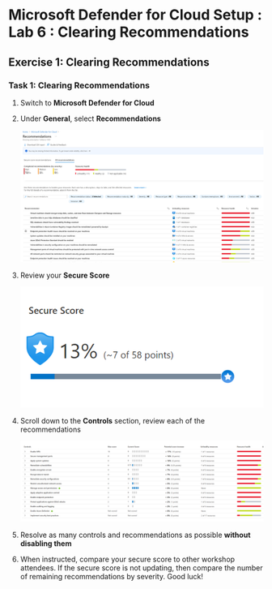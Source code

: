 # Microsoft Defender for Cloud Setup : Lab 6 : Clearing Recommendations

## Exercise 1: Clearing Recommendations

### Task 1: Clearing Recommendations

1. Switch to **Microsoft Defender for Cloud**
2. Under **General**, select **Recommendations**

    ![Recommendations.](./media/recommendations_clear.png "Recommendations.")

3. Review your **Secure Score**
  
    ![Your current secure score.](./media/asc_secure_score.png "Your current secure score")

4. Scroll down to the **Controls** section, review each of the recommendations

    ![Your current recommendations.](./media/asc_secure_recommendations.png "Your current recommendations")

5. Resolve as many controls and recommendations as possible **without disabling them**

6. When instructed, compare your secure score to other workshop attendees. If the secure score is not updating, then compare the number of remaining recommendations by severity. Good luck!
